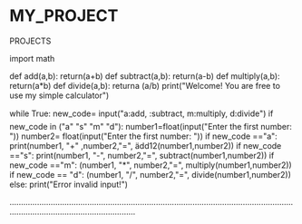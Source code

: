 # MY_PROJECT
 PROJECTS
 
 import math

def add(a,b):
    return(a+b)
def subtract(a,b):
    return(a-b)
def multiply(a,b):
    return(a*b)
def divide(a,b):
    returna (a/b)
print("Welcome! You are free to use my simple calculator")

while True:
        new_code= input("a:add, :subtract, m:multiply, d:divide")
        if new_code in ("a" "s" "m" "d"):
            number1=float(input("Enter the first number: "))
            number2= float(input("Enter the first number: "))
            if new_code =="a":
                print(number1, "+" ,number2,"=", ädd12(number1,number2))
            if new_code =="s":
                print(number1, "-", number2,"=", subtract(number1,number2))
            if new_code =="m":
                (number1, "*", number2,"=", multiply(number1,number2))
            if new_code == "d":
                (number1, "/", number2,"=", divide(number1,number2))
            else: 
                print("Error invalid input!")
                
...................................................................................................................................................................................
